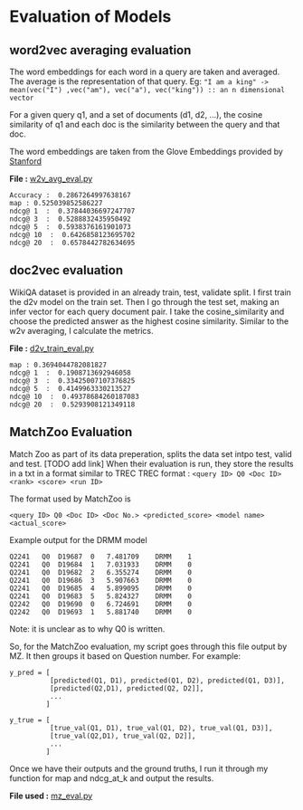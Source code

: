 # Evaluation of Models

## word2vec averaging evaluation
The word embeddings for each word in a query are taken and averaged.
The average is the representation of that query.
Eg: `"I am a king" -> mean(vec("I") ,vec("am"), vec("a"), vec("king")) :: an n dimensional vector`

For a given query q1, and a set of documents (d1, d2, ...),
the cosine similarity of q1 and each doc is the similarity between the query and that doc.

The word embeddings are taken from the Glove Embeddings provided by [Stanford](https://nlp.stanford.edu/projects/glove/)

**File :** [w2v_avg_eval.py](w2v_avg_eval.py)

```
Accuracy :  0.2867264997638167
map : 0.525039852586227
ndcg@ 1  :  0.37844036697247707
ndcg@ 3  :  0.5288832435950492
ndcg@ 5  :  0.5938376161901073
ndcg@ 10  :  0.6426858123695702
ndcg@ 20  :  0.6578442782634695
```

## doc2vec evaluation
WikiQA dataset is provided in an already train, test, validate split.
I first train the d2v model on the train set.
Then I go through the test set, making an infer vector for each query document pair. I take the cosine_similarity
and choose the predicted answer as the highest cosine similarity.
Similar to the w2v averaging, I calculate the metrics.

**File :** [d2v_train_eval.py](d2v_train_eval.py)

```
map : 0.3694044782081827
ndcg@ 1  :  0.1908713692946058
ndcg@ 3  :  0.33425007107376825
ndcg@ 5  :  0.4149963330213527
ndcg@ 10  :  0.49378684260187083
ndcg@ 20  :  0.5293908121349118
```

## MatchZoo Evaluation
Match Zoo as part of its data preperation, splits the data set intpo test, valid and test. [TODO add link]
When their evaluation is run, they store the results in a txt in a format similar to TREC
TREC format : `<query ID> Q0 <Doc ID> <rank> <score> <run ID>`

The format used by MatchZoo is
```
<query ID> Q0 <Doc ID> <Doc No.> <predicted_score> <model name> <actual_score>
```

Example output for the DRMM model
```
Q2241	Q0	D19687	0	7.481709	DRMM	1
Q2241	Q0	D19684	1	7.031933	DRMM	0
Q2241	Q0	D19682	2	6.355274	DRMM	0
Q2241	Q0	D19686	3	5.907663	DRMM	0
Q2241	Q0	D19685	4	5.899095	DRMM	0
Q2241	Q0	D19683	5	5.824327	DRMM	0
Q2242	Q0	D19690	0	6.724691	DRMM	0
Q2242	Q0	D19693	1	5.881740	DRMM	0
```

Note: it is unclear as to why Q0 is written.

So, for the MatchZoo evaluation, my script goes through this file output by MZ.
It then groups it based on Question number.
For example:
```
y_pred = [
		  [predicted(Q1, D1), predicted(Q1, D2), predicted(Q1, D3)], 
		  [predicted(Q2,D1), predicted(Q2, D2]], 
		  ... 
		 ]

y_true = [
		  [true_val(Q1, D1), true_val(Q1, D2), true_val(Q1, D3)], 
		  [true_val(Q2,D1), true_val(Q2, D2]],
		  ... 
		 ]
```

Once we have their outputs and the ground truths, I run it through my function for map and ndcg_at_k
and output the results.

**File used :** [mz_eval.py](mz_eval.py)
